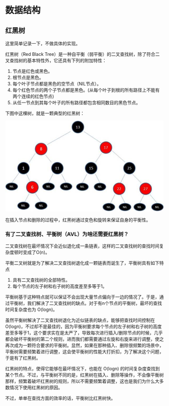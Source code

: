 # 数据结构

## 红黑树
这里简单记录一下，不做具体的实现。

红黑树（Red Black Tree）是一种自平衡（弱平衡）的二叉查找树，除了符合二叉查找树的基本特性外，它还具有下列的附加特性：

1. 节点是红色或黑色。
2. 根节点是黑色。
3. 每个叶子节点都是黑色的空节点（NIL节点）。
4. 每个红色节点的两个子节点都是黑色。(从每个叶子到根的所有路径上不能有两个连续的红色节点)
5. 从任一节点到其每个叶子的所有路径都包含相同数目的黑色节点。

下图中这棵树，就是一颗典型的红黑树：

![](../Images/红黑树.jpg)

在插入节点和删除的过程中，红黑树通过变色和旋转来保证自身的平衡性。

### 有了二叉查找树、平衡树（AVL）为啥还需要红黑树？

二叉查找树在最坏情况下会近似退化成一条链表，这样的二叉查找树的查找时间复杂度顿时变成了O(n)。

平衡二叉树就是为了解决二叉查找树退化成一颗链表而诞生了，平衡树具有如下特点

1. 具有二叉查找树的全部特性。
2. 每个节点的左子树和右子树的高度差至多等于1。

平衡树基于这种特点就可以保证不会出现大量节点偏向于一边的情况了。于是，通过平衡树，我们解决了二叉查找树的缺点。对于有n个节点的平衡树，最坏的查找时间复杂度也为 O(logn)。

虽然平衡树解决了二叉查找树退化为近似链表的缺点，能够把查找时间控制在 O(logn)，不过却不是最佳的，因为平衡树要求每个节点的左子树和右子树的高度差至多等于1，这个要求实在是太严了，导致每次进行插入/删除节点的时候，几乎都会破坏平衡树的第二个规则，进而我们都需要通过左旋和右旋来进行调整，使之再次成为一颗符合要求的平衡树。显然，如果在那种插入、删除很频繁的场景中，平衡树需要频繁着进行调整，这会使平衡树的性能大打折扣，为了解决这个问题，于是有了红黑树。

红黑树的特点，使得它能够在最坏情况下，也能在 O(logn) 的时间复杂度查找到某个节点。不过，与平衡树不同的是，红黑树在插入、删除等操作，不会像平衡树那样，频繁着破坏红黑树的规则，所以不需要频繁着调整，这也是我们为什么大多数情况下使用红黑树的原因。

不过，单单在查找方面的效率的话，平衡树比红黑树快。

